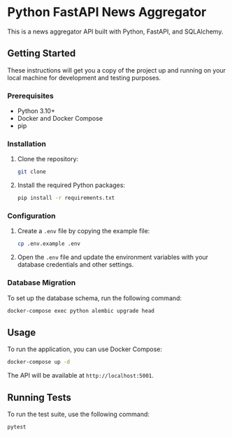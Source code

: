# Python FastAPI News Aggregator

This is a news aggregator API built with Python, FastAPI, and SQLAlchemy.

## Getting Started

These instructions will get you a copy of the project up and running on your local machine for development and testing purposes.

### Prerequisites

*   Python 3.10+
*   Docker and Docker Compose
*   pip

### Installation

1.  Clone the repository:
    ```bash
    git clone
    ```

2.  Install the required Python packages:
    ```bash
    pip install -r requirements.txt
    ```

### Configuration

1.  Create a `.env` file by copying the example file:
    ```bash
    cp .env.example .env
    ```

2.  Open the `.env` file and update the environment variables with your database credentials and other settings.

### Database Migration

To set up the database schema, run the following command:

```bash
docker-compose exec python alembic upgrade head
```

## Usage

To run the application, you can use Docker Compose:

```bash
docker-compose up -d
```

The API will be available at `http://localhost:5001`.

## Running Tests

To run the test suite, use the following command:

```bash
pytest
```
